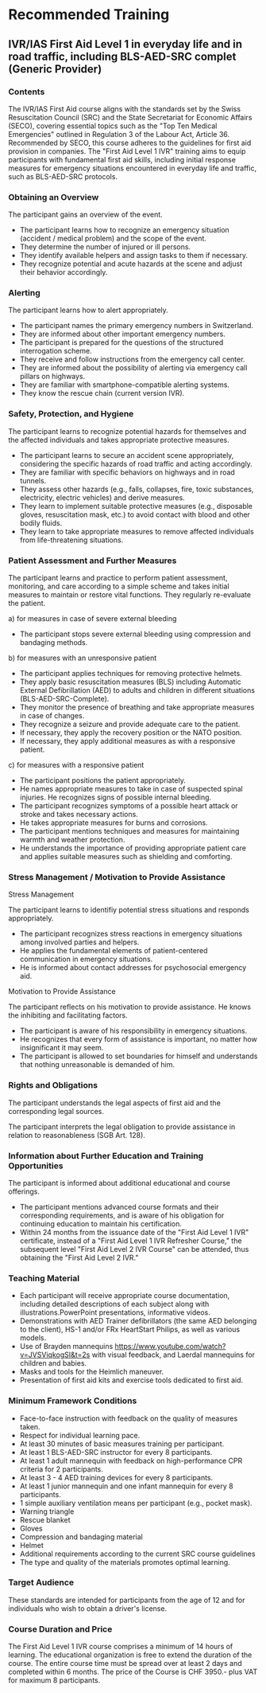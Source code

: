 # Recommended Training

## IVR/IAS First Aid Level 1 in everyday life and in road traffic, including BLS-AED-SRC complet (Generic Provider)

### Contents

The IVR/IAS First Aid course aligns with the standards set by the Swiss Resuscitation Council (SRC) and the State Secretariat for Economic Affairs (SECO), covering essential topics such as the "Top Ten Medical Emergencies" outlined in Regulation 3 of the Labour Act, Article 36. Recommended by SECO, this course adheres to the guidelines for first aid provision in companies. The "First Aid Level 1 IVR" training aims to equip participants with fundamental first aid skills, including initial response measures for emergency situations encountered in everyday life and traffic, such as BLS-AED-SRC protocols.

### Obtaining an Overview

The participant gains an overview of the event.

- The participant learns how to recognize an emergency situation (accident / medical problem) and the scope of the event.
- They determine the number of injured or ill persons.
- They identify available helpers and assign tasks to them if necessary.
- They recognize potential and acute hazards at the scene and adjust their behavior accordingly.

### Alerting

The participant learns how to alert appropriately.

- The participant names the primary emergency numbers in Switzerland.
- They are informed about other important emergency numbers.
- The participant is prepared for the questions of the structured interrogation scheme.
- They receive and follow instructions from the emergency call center.
- They are informed about the possibility of alerting via emergency call pillars on highways.
- They are familiar with smartphone-compatible alerting systems.
- They know the rescue chain (current version IVR).

### Safety, Protection, and Hygiene

The participant learns to recognize potential hazards for themselves and the affected individuals and takes appropriate protective measures.

- The participant learns to secure an accident scene appropriately, considering the specific hazards of road traffic and acting accordingly.
- They are familiar with specific behaviors on highways and in road tunnels.
- They assess other hazards (e.g., falls, collapses, fire, toxic substances, electricity, electric vehicles) and derive measures.
- They learn to implement suitable protective measures (e.g., disposable gloves, resuscitation mask, etc.) to avoid contact with blood and other bodily fluids.
- They learn to take appropriate measures to remove affected individuals from life-threatening situations.

### Patient Assessment and Further Measures

The participant learns and practice to perform patient assessment, monitoring, and care according to a simple scheme and takes initial measures to maintain or restore vital functions. They regularly re-evaluate the patient.

a) for measures in case of severe external bleeding

- The participant stops severe external bleeding using compression and bandaging methods.

b) for measures with an unresponsive patient

- The participant applies techniques for removing protective helmets.
- They apply basic resuscitation measures (BLS) including Automatic External Defibrillation (AED) to adults and children in different situations (BLS-AED-SRC-Complete).
- They monitor the presence of breathing and take appropriate measures in case of changes.
- They recognize a seizure and provide adequate care to the patient.
- If necessary, they apply the recovery position or the NATO position.
- If necessary, they apply additional measures as with a responsive patient.

c) for measures with a responsive patient

- The participant positions the patient appropriately.
- He names appropriate measures to take in case of suspected spinal injuries. He recognizes signs of possible internal bleeding.
- The participant recognizes symptoms of a possible heart attack or stroke and takes necessary actions.
- He takes appropriate measures for burns and corrosions.
- The participant mentions techniques and measures for maintaining warmth and weather protection.
- He understands the importance of providing appropriate patient care and applies suitable measures such as shielding and comforting.

### Stress Management / Motivation to Provide Assistance

Stress Management

The participant learns to identifiy potential stress situations and responds appropriately.

- The participant recognizes stress reactions in emergency situations among involved parties and helpers.
- He applies the fundamental elements of patient-centered communication in emergency situations.
- He is informed about contact addresses for psychosocial emergency aid.

Motivation to Provide Assistance

The participant reflects on his motivation to provide assistance. He knows the inhibiting and facilitating factors.

- The participant is aware of his responsibility in emergency situations.
- He recognizes that every form of assistance is important, no matter how insignificant it may seem.
- The participant is allowed to set boundaries for himself and understands that nothing unreasonable is demanded of him.

### Rights and Obligations

The participant understands the legal aspects of first aid and the corresponding legal sources.

The participant interprets the legal obligation to provide assistance in relation to reasonableness (SGB Art. 128).

### Information about Further Education and Training Opportunities

The participant is informed about additional educational and course offerings.

- The participant mentions advanced course formats and their corresponding requirements, and is aware of his obligation for continuing education to maintain his certification.
- Within 24 months from the issuance date of the "First Aid Level 1 IVR" certificate, instead of a "First Aid Level 1 IVR Refresher Course," the subsequent level "First Aid Level 2 IVR Course" can be attended, thus obtaining the "First Aid Level 2 IVR."

### Teaching Material

- Each participant will receive appropriate course documentation, including detailed descriptions of each subject along with illustrations.PowerPoint presentations, informative videos.
- Demonstrations with AED Trainer defibrillators (the same AED belonging to the client), HS-1 and/or FRx HeartStart Philips, as well as various models.
- Use of Brayden mannequins https://www.youtube.com/watch?v=JVSViqkogSI&t=2s with visual feedback, and Laerdal mannequins for children and babies.
- Masks and tools for the Heimlich maneuver.
- Presentation of first aid kits and exercise tools dedicated to first aid.

### Minimum Framework Conditions

- Face-to-face instruction with feedback on the quality of measures taken.
- Respect for individual learning pace.
- At least 30 minutes of basic measures training per participant.
- At least 1 BLS-AED-SRC instructor for every 8 participants.
- At least 1 adult mannequin with feedback on high-performance CPR criteria for 2 participants.
- At least 3 - 4 AED training devices for every 8 participants.
- At least 1 junior mannequin and one infant mannequin for every 8 participants.
- 1 simple auxiliary ventilation means per participant (e.g., pocket mask).
- Warning triangle
- Rescue blanket
- Gloves
- Compression and bandaging material
- Helmet
- Additional requirements according to the current SRC course guidelines
- The type and quality of the materials promotes optimal learning.

### Target Audience

These standards are intended for participants from the age of 12 and for individuals who wish to obtain a driver's license.

### Course Duration and Price

The First Aid Level 1 IVR course comprises a minimum of 14 hours of learning. The educational organization is free to extend the duration of the course. The entire course time must be spread over at least 2 days and completed within 6 months. The price of the Course is CHF 3950.- plus VAT for maximum 8 participants.